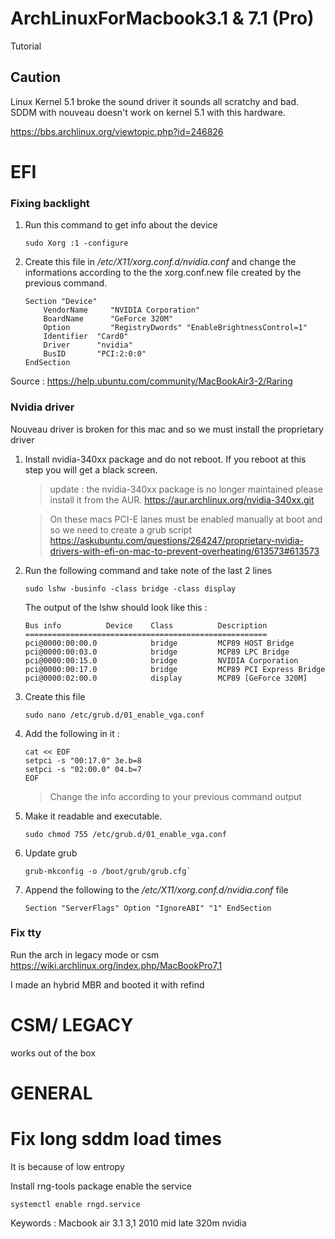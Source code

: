 # ArchLinuxForMacbook3.1 & 7.1 (Pro)
Tutorial

## Caution

Linux Kernel 5.1 broke the sound driver it sounds all scratchy and bad.
SDDM with nouveau doesn't work  on kernel 5.1 with this hardware.

https://bbs.archlinux.org/viewtopic.php?id=246826


# EFI

### **Fixing backlight**

1. Run this command to get info about the device

    ```
    sudo Xorg :1 -configure
    ```

2. Create this file in */etc/X11/xorg.conf.d/nvidia.conf* and change the informations according to the the xorg.conf.new file created by the previous command.

    ```
    Section "Device"
        VendorName     "NVIDIA Corporation"
        BoardName      "GeForce 320M"
        Option         "RegistryDwords" "EnableBrightnessControl=1"
        Identifier  "Card0"
        Driver      "nvidia"
        BusID       "PCI:2:0:0"
    EndSection
    ```

Source : https://help.ubuntu.com/community/MacBookAir3-2/Raring

### **Nvidia driver**

Nouveau driver is broken for this mac and so we must install the proprietary driver

1. Install nvidia-340xx package and do not reboot. If you reboot at this step you will get a black screen.

    > update : the nvidia-340xx package is no longer maintained please install it from the AUR.
    https://aur.archlinux.org/nvidia-340xx.git




    > On these macs PCI-E lanes must be enabled manually at boot and
    so we need to create a grub script 
    https://askubuntu.com/questions/264247/proprietary-nvidia-drivers-with-efi-on-mac-to-prevent-overheating/613573#613573

2. Run the following command and take note of the last 2 lines

    ```
    sudo lshw -businfo -class bridge -class display
    ```

    The output of the lshw should look like this :

    ```
    Bus info          Device    Class          Description
    ======================================================
    pci@0000:00:00.0            bridge         MCP89 HOST Bridge
    pci@0000:00:03.0            bridge         MCP89 LPC Bridge
    pci@0000:00:15.0            bridge         NVIDIA Corporation
    pci@0000:00:17.0            bridge         MCP89 PCI Express Bridge
    pci@0000:02:00.0            display        MCP89 [GeForce 320M]

    ```

3. Create this file 

    ```
    sudo nano /etc/grub.d/01_enable_vga.conf
    ```

4. Add the following in it : 


    ```
    cat << EOF
    setpci -s "00:17.0" 3e.b=8
    setpci -s "02:00.0" 04.b=7
    EOF
    ```
    > Change the info according to your previous command output

5. Make it readable and executable.

    ```
    sudo chmod 755 /etc/grub.d/01_enable_vga.conf
    ```

6. Update grub

    ```
    grub-mkconfig -o /boot/grub/grub.cfg`
    ```


7. Append the following to the */etc/X11/xorg.conf.d/nvidia.conf*  file 

    ```
    Section "ServerFlags" Option "IgnoreABI" "1" EndSection
    ```



### **Fix tty**

Run the arch in legacy mode or csm
https://wiki.archlinux.org/index.php/MacBookPro7,1

I made an hybrid MBR and booted it with refind

# CSM/ LEGACY

works out of the box


# GENERAL

# Fix long sddm load times
It is because of low entropy

Install rng-tools package
enable the service

```
systemctl enable rngd.service
```

Keywords :
Macbook air 3.1 3,1 2010 mid late 320m nvidia
